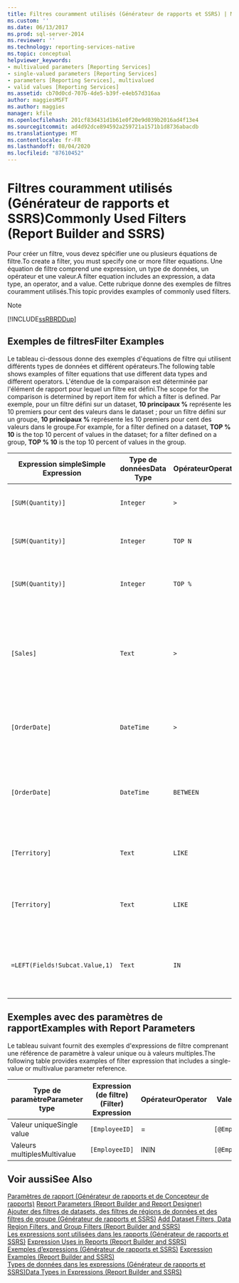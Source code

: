 ```yaml
---
title: Filtres couramment utilisés (Générateur de rapports et SSRS) | Microsoft Docs
ms.custom: ''
ms.date: 06/13/2017
ms.prod: sql-server-2014
ms.reviewer: ''
ms.technology: reporting-services-native
ms.topic: conceptual
helpviewer_keywords:
- multivalued parameters [Reporting Services]
- single-valued parameters [Reporting Services]
- parameters [Reporting Services], multivalued
- valid values [Reporting Services]
ms.assetid: cb70d0cd-707b-4de5-b39f-e4eb57d316aa
author: maggiesMSFT
ms.author: maggies
manager: kfile
ms.openlocfilehash: 201cf83d431d1b61e0f20e9d039b2016ad4f13e4
ms.sourcegitcommit: ad4d92dce894592a259721a1571b1d8736abacdb
ms.translationtype: MT
ms.contentlocale: fr-FR
ms.lasthandoff: 08/04/2020
ms.locfileid: "87610452"
---
```

# <a name="commonly-used-filters-report-builder-and-ssrs"></a><span data-ttu-id="7eff4-102">Filtres couramment utilisés (Générateur de rapports et SSRS)</span><span class="sxs-lookup"><span data-stu-id="7eff4-102">Commonly Used Filters (Report Builder and SSRS)</span></span>
  <span data-ttu-id="7eff4-103">Pour créer un filtre, vous devez spécifier une ou plusieurs équations de filtre.</span><span class="sxs-lookup"><span data-stu-id="7eff4-103">To create a filter, you must specify one or more filter equations.</span></span> <span data-ttu-id="7eff4-104">Une équation de filtre comprend une expression, un type de données, un opérateur et une valeur.</span><span class="sxs-lookup"><span data-stu-id="7eff4-104">A filter equation includes an expression, a data type, an operator, and a value.</span></span> <span data-ttu-id="7eff4-105">Cette rubrique donne des exemples de filtres couramment utilisés.</span><span class="sxs-lookup"><span data-stu-id="7eff4-105">This topic provides examples of commonly used filters.</span></span>  
  
> [!NOTE]  
>  [!INCLUDE[ssRBRDDup](../../includes/ssrbrddup-md.md)]  
  
## <a name="filter-examples"></a><span data-ttu-id="7eff4-106">Exemples de filtres</span><span class="sxs-lookup"><span data-stu-id="7eff4-106">Filter Examples</span></span>  
 <span data-ttu-id="7eff4-107">Le tableau ci-dessous donne des exemples d'équations de filtre qui utilisent différents types de données et différent opérateurs.</span><span class="sxs-lookup"><span data-stu-id="7eff4-107">The following table shows examples of filter equations that use different data types and different operators.</span></span> <span data-ttu-id="7eff4-108">L'étendue de la comparaison est déterminée par l'élément de rapport pour lequel un filtre est défini.</span><span class="sxs-lookup"><span data-stu-id="7eff4-108">The scope for the comparison is determined by report item for which a filter is defined.</span></span> <span data-ttu-id="7eff4-109">Par exemple, pour un filtre défini sur un dataset, **10 principaux %** représente les 10 premiers pour cent des valeurs dans le dataset ; pour un filtre défini sur un groupe, **10 principaux %** représente les 10 premiers pour cent des valeurs dans le groupe.</span><span class="sxs-lookup"><span data-stu-id="7eff4-109">For example, for a filter defined on a dataset, **TOP % 10** is the top 10 percent of values in the dataset; for a filter defined on a group, **TOP % 10** is the top 10 percent of values in the group.</span></span>  
  
|<span data-ttu-id="7eff4-110">Expression simple</span><span class="sxs-lookup"><span data-stu-id="7eff4-110">Simple Expression</span></span>|<span data-ttu-id="7eff4-111">Type de données</span><span class="sxs-lookup"><span data-stu-id="7eff4-111">Data Type</span></span>|<span data-ttu-id="7eff4-112">Opérateur</span><span class="sxs-lookup"><span data-stu-id="7eff4-112">Operator</span></span>|<span data-ttu-id="7eff4-113">Valeur</span><span class="sxs-lookup"><span data-stu-id="7eff4-113">Value</span></span>|<span data-ttu-id="7eff4-114">Description</span><span class="sxs-lookup"><span data-stu-id="7eff4-114">Description</span></span>|  
|-----------------------|---------------|--------------|-----------|-----------------|  
|`[SUM(Quantity)]`|`Integer`|`>`|`7`|<span data-ttu-id="7eff4-115">Inclut des valeurs de données supérieures à 7.</span><span class="sxs-lookup"><span data-stu-id="7eff4-115">Includes data values that are greater than 7.</span></span>|  
|`[SUM(Quantity)]`|`Integer`|`TOP N`|`10`|<span data-ttu-id="7eff4-116">Inclut les 10 premières valeurs de données.</span><span class="sxs-lookup"><span data-stu-id="7eff4-116">Includes the top 10 data values.</span></span>|  
|`[SUM(Quantity)]`|`Integer`|`TOP %`|`20`|<span data-ttu-id="7eff4-117">Inclut les 20 premiers pour cent des valeurs de données.</span><span class="sxs-lookup"><span data-stu-id="7eff4-117">Includes the top 20% of data values.</span></span>|  
|`[Sales]`|`Text`|`>`|`=CDec(100)`|<span data-ttu-id="7eff4-118">Inclut toutes les valeurs de type System.Decimal (types de données money SQL) supérieures à 100 $.</span><span class="sxs-lookup"><span data-stu-id="7eff4-118">Includes all values of type System.Decimal (SQL "money" data types) greater than $100.</span></span>|  
|`[OrderDate]`|`DateTime`|`>`|`2088-01-01`|<span data-ttu-id="7eff4-119">Inclut toutes les dates du 1er janvier 2008 à la date du jour.</span><span class="sxs-lookup"><span data-stu-id="7eff4-119">Includes all dates from January 1, 2008 to the present date.</span></span>|  
|`[OrderDate]`|`DateTime`|`BETWEEN`|`2008-01-01`<br /><br /> `2008-02-01`|<span data-ttu-id="7eff4-120">Inclut les dates à partir du 1er janvier 2008 jusqu'au 1er février 2008 compris.</span><span class="sxs-lookup"><span data-stu-id="7eff4-120">Includes dates from January 1, 2008 up to and including February 1, 2008.</span></span>|  
|`[Territory]`|`Text`|`LIKE`|`*east`|<span data-ttu-id="7eff4-121">Tous les noms de secteurs qui se terminent par « est ».</span><span class="sxs-lookup"><span data-stu-id="7eff4-121">All territory names that end in "east".</span></span>|  
|`[Territory]`|`Text`|`LIKE`|`%o%th*`|<span data-ttu-id="7eff4-122">Tous les secteurs dont le nom commence par Nord et Sud.</span><span class="sxs-lookup"><span data-stu-id="7eff4-122">All territory names that include North and South at the beginning of the name.</span></span>|  
|`=LEFT(Fields!Subcat.Value,1)`|`Text`|`IN`|`B, C, T`|<span data-ttu-id="7eff4-123">Toutes les valeurs de sous-catégorie commençant par les lettres B, C ou T.</span><span class="sxs-lookup"><span data-stu-id="7eff4-123">All subcategory values that begin with the letters B, C, or T.</span></span>|  
  
## <a name="examples-with-report-parameters"></a><span data-ttu-id="7eff4-124">Exemples avec des paramètres de rapport</span><span class="sxs-lookup"><span data-stu-id="7eff4-124">Examples with Report Parameters</span></span>  
 <span data-ttu-id="7eff4-125">Le tableau suivant fournit des exemples d'expressions de filtre comprenant une référence de paramètre à valeur unique ou à valeurs multiples.</span><span class="sxs-lookup"><span data-stu-id="7eff4-125">The following table provides examples of filter expression that includes a single-value or multivalue parameter reference.</span></span>  
  
|<span data-ttu-id="7eff4-126">Type de paramètre</span><span class="sxs-lookup"><span data-stu-id="7eff4-126">Parameter type</span></span>|<span data-ttu-id="7eff4-127">Expression (de filtre)</span><span class="sxs-lookup"><span data-stu-id="7eff4-127">(Filter) Expression</span></span>|<span data-ttu-id="7eff4-128">Opérateur</span><span class="sxs-lookup"><span data-stu-id="7eff4-128">Operator</span></span>|<span data-ttu-id="7eff4-129">Valeur</span><span class="sxs-lookup"><span data-stu-id="7eff4-129">Value</span></span>|<span data-ttu-id="7eff4-130">Type de données</span><span class="sxs-lookup"><span data-stu-id="7eff4-130">Data Type</span></span>|  
|--------------------|---------------------------|--------------|-----------|---------------|  
|<span data-ttu-id="7eff4-131">Valeur unique</span><span class="sxs-lookup"><span data-stu-id="7eff4-131">Single value</span></span>|`[EmployeeID]`|=|`[@EmployeeID]`|<span data-ttu-id="7eff4-132">Integer</span><span class="sxs-lookup"><span data-stu-id="7eff4-132">Integer</span></span>|  
|<span data-ttu-id="7eff4-133">Valeurs multiples</span><span class="sxs-lookup"><span data-stu-id="7eff4-133">Multivalue</span></span>|`[EmployeeID]`|<span data-ttu-id="7eff4-134">IN</span><span class="sxs-lookup"><span data-stu-id="7eff4-134">IN</span></span>|`[@EmployeeID]`|<span data-ttu-id="7eff4-135">Integer</span><span class="sxs-lookup"><span data-stu-id="7eff4-135">Integer</span></span>|  
  
## <a name="see-also"></a><span data-ttu-id="7eff4-136">Voir aussi</span><span class="sxs-lookup"><span data-stu-id="7eff4-136">See Also</span></span>  
 <span data-ttu-id="7eff4-137">[Paramètres de rapport &#40;Générateur de rapports et de Concepteur de rapports&#41;](report-parameters-report-builder-and-report-designer.md) </span><span class="sxs-lookup"><span data-stu-id="7eff4-137">[Report Parameters &#40;Report Builder and Report Designer&#41;](report-parameters-report-builder-and-report-designer.md) </span></span>  
 <span data-ttu-id="7eff4-138">[Ajouter des filtres de datasets, des filtres de régions de données et des filtres de groupe &#40;Générateur de rapports et SSRS&#41;](add-dataset-filters-data-region-filters-and-group-filters.md) </span><span class="sxs-lookup"><span data-stu-id="7eff4-138">[Add Dataset Filters, Data Region Filters, and Group Filters &#40;Report Builder and SSRS&#41;](add-dataset-filters-data-region-filters-and-group-filters.md) </span></span>  
 <span data-ttu-id="7eff4-139">[Les expressions sont utilisées dans les rapports &#40;Générateur de rapports et SSRS&#41;](expression-uses-in-reports-report-builder-and-ssrs.md) </span><span class="sxs-lookup"><span data-stu-id="7eff4-139">[Expression Uses in Reports &#40;Report Builder and SSRS&#41;](expression-uses-in-reports-report-builder-and-ssrs.md) </span></span>  
 <span data-ttu-id="7eff4-140">[Exemples d’expressions &#40;Générateur de rapports et SSRS&#41;](expression-examples-report-builder-and-ssrs.md) </span><span class="sxs-lookup"><span data-stu-id="7eff4-140">[Expression Examples &#40;Report Builder and SSRS&#41;](expression-examples-report-builder-and-ssrs.md) </span></span>  
 [<span data-ttu-id="7eff4-141">Types de données dans les expressions &#40;Générateur de rapports et SSRS&#41;</span><span class="sxs-lookup"><span data-stu-id="7eff4-141">Data Types in Expressions &#40;Report Builder and SSRS&#41;</span></span>](expressions-report-builder-and-ssrs.md)  
  
  
